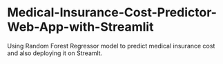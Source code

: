 # Medical-Insurance-Cost-Predictor-Web-App-with-Streamlit
Using Random Forest Regressor model to predict medical insurance cost and also deploying it on Streamlt.
